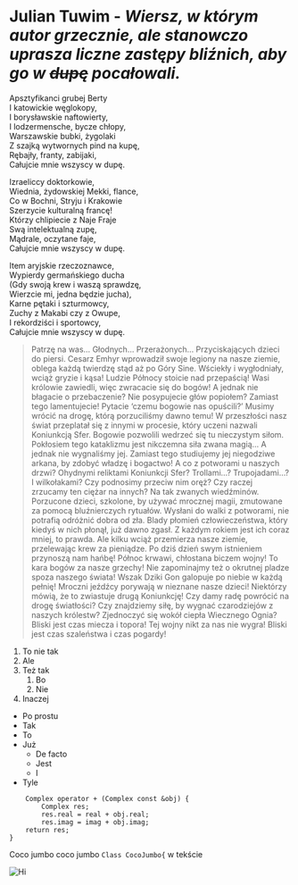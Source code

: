 # **Julian Tuwim** - *Wiersz, w którym autor grzecznie, ale stanowczo uprasza liczne zastępy bliźnich, aby go w ~~dupę~~ pocałowali.*

Apsztyfikanci grubej Berty  
I katowickie węglokopy,  
I borysławskie naftowierty,  
I lodzermensche, bycze chłopy,  
Warszawskie bubki, żygolaki  
Z szajką wytwornych pind na kupę,  
Rębajły, franty, zabijaki,  
Całujcie mnie wszyscy w dupę.  

Izraeliccy doktorkowie,  
Wiednia, żydowskiej Mekki, flance,  
Co w Bochni, Stryju i Krakowie  
Szerzycie kulturalną francę!  
Którzy chlipiecie z Naje Fraje  
Swą intelektualną zupę,  
Mądrale, oczytane faje,  
Całujcie mnie wszyscy w dupę.  

Item aryjskie rzeczoznawce,  
Wypierdy germańskiego ducha  
(Gdy swoją krew i waszą sprawdzę,  
Wierzcie mi, jedna będzie jucha),  
Karne pętaki i szturmowcy,  
Zuchy z Makabi czy z Owupe,  
I rekordziści i sportowcy,  
Całujcie mnie wszyscy w dupę.  

>Patrzę na was… Głodnych… Przerażonych… Przyciskających dzieci do piersi. Cesarz Emhyr wprowadził swoje legiony na nasze ziemie, oblega każdą twierdzę stąd aż po Góry Sine. Wściekły i wygłodniały, wciąż gryzie i kąsa! Ludzie Północy stoicie nad przepaścią! Wasi królowie zawiedli, więc zwracacie się do bogów! A jednak nie błagacie o przebaczenie? Nie posypujecie głów popiołem? Zamiast tego lamentujecie! Pytacie ‘czemu bogowie nas opuścili?’ Musimy wrócić na drogę, którą porzuciliśmy dawno temu! W przeszłości nasz świat przeplatał się z innymi w procesie, który uczeni nazwali Koniunkcją Sfer. Bogowie pozwolili wedrzeć się tu nieczystym siłom. Pokłosiem tego kataklizmu jest nikczemna siła zwana magią… A jednak nie wygnaliśmy jej. Zamiast tego studiujemy jej niegodziwe arkana, by zdobyć władzę i bogactwo! A co z potworami u naszych drzwi? Ohydnymi reliktami Koniunkcji Sfer? Trollami…? Trupojadami…? I wilkołakami? Czy podnosimy przeciw nim oręż? Czy raczej zrzucamy ten ciężar na innych? Na tak zwanych wiedźminów. Porzucone dzieci, szkolone, by używać mrocznej magii, zmutowane za pomocą bluźnierczych rytuałów. Wysłani do walki z potworami, nie potrafią odróżnić dobra od zła. Blady płomień człowieczeństwa, który kiedyś w nich płonął, już dawno zgasł. Z każdym rokiem jest ich coraz mniej, to prawda. Ale kilku wciąż przemierza nasze ziemie, przelewając krew za pieniądze. Po dziś dzień swym istnieniem przynoszą nam hańbę! Północ krwawi, chłostana biczem wojny! To kara bogów za nasze grzechy! Nie zapominajmy też o okrutnej pladze spoza naszego świata! Wszak Dziki Gon galopuje po niebie w każdą pełnię! Mroczni jeźdźcy porywają w nieznane nasze dzieci! Niektórzy mówią, że to zwiastuje drugą Koniunkcję! Czy damy radę powrócić na drogę światłości? Czy znajdziemy siłę, by wygnać czarodziejów z naszych królestw? Zjednoczyć się wokół ciepła Wiecznego Ognia? Bliski jest czas miecza i topora! Tej wojny nikt za nas nie wygra! Bliski jest czas szaleństwa i czas pogardy!  

1. To nie tak
2. Ale  
3. Też tak
    1. Bo
    2. Nie
4. Inaczej

+ Po prostu
+ Tak
+ To 
+ Już
    + De facto
    + Jest 
    + I
+ Tyle

```
    Complex operator + (Complex const &obj) {
        Complex res;
        res.real = real + obj.real;
        res.imag = imag + obj.imag;
    return res;
}
```

Coco jumbo coco jumbo ```Class CocoJumbo{``` w tekście

![Hi](https://www.google.com/url?sa=i&url=https%3A%2F%2Fwww.youtube.com%2Fchannel%2FUCpts-8H1DqUaGmUkFhbXMQQ&psig=AOvVaw0soUJsXAA8edia8KU3PDaG&ust=1642766832794000&source=images&cd=vfe&ved=0CAgQjRxqFwoTCMD3lb6lwPUCFQAAAAAdAAAAABAD)
